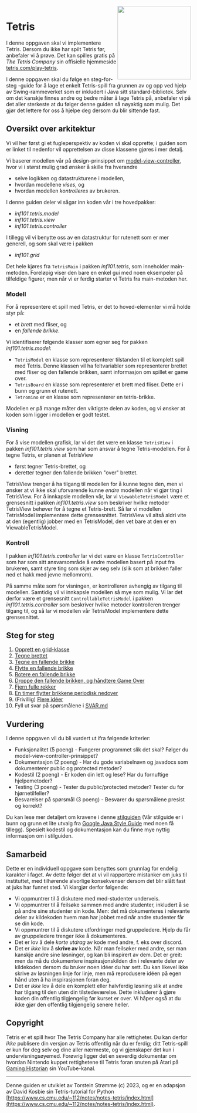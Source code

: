 <img align="right" width=200 src="./guide/pics/tetris-inaction.png">

# Tetris

I denne oppgaven skal vi implementere Tetris. Dersom du ikke har spilt Tetris før, anbefaler vi å prøve. Det kan spilles gratis på *The Tetris Company* sin offisielle hjemmeside [tetris.com/play-tetris](https://tetris.com/play-tetris/).

I denne oppgaven skal du følge en steg-for-steg -guide for å lage et enkelt Tetris-spill fra grunnen av og opp ved hjelp av Swing-rammeverket som er inkludert i Java sitt standard-bibliotek. Selv om det kanskje finnes andre og bedre måter å lage Tetris på, anbefaler vi på det aller sterkeste at du følger denne guiden så nøyaktig som mulig. Det gjør det lettere for oss å hjelpe deg dersom du blir sittende fast.

## Oversikt over arkitektur

Vi vil her først gi et fugleperspektiv av koden vi skal opprette; i guiden som er linket til nedenfor vil opprettelsen av disse klassene gjøres i mer detalj.

Vi baserer modellen vår på design-prinsippet om [model-view-controller](https://en.wikipedia.org/wiki/Model%E2%80%93view%E2%80%93controller), hvor vi i størst mulig grad ønsker å skille fra hverandre
 - selve logikken og datastrukturene i modellen,
 - hvordan modellene *vises*, og
 - hvordan modellen *kontrolleres* av brukeren.

I denne guiden deler vi sågar inn koden vår i tre hovedpakker: 
 - *inf101.tetris.model*
 - *inf101.tetris.view*
 - *inf101.tetris.controller*

I tillegg vil vi benytte oss av en datastruktur for rutenett som er mer generell, og som skal være i pakken
 - *inf101.grid*

Det hele kjøres fra `TetrisMain` i pakken *inf101.tetris*, som inneholder main-metoden. Foreløpig viser den bare en enkel gui med noen eksempeler på tilfeldige figurer, men når vi er ferdig starter vi Tetris fra main-metoden her.

### Modell

For å representere et spill med Tetris, er det to hoved-elementer vi må holde styr på:
 - et *brett* med fliser, og
 - en *fallende brikke*.

Vi identifiserer følgende klasser som egner seg for pakken *inf101.tetris.model*:
 - `TetrisModel` en klasse som representerer tilstanden til et komplett spill med Tetris. Denne klassen vil ha feltvariabler som representerer brettet med fliser og den fallende brikken, samt informasjon om spillet er game over.
 - `TetrisBoard` en klasse som representerer et brett med fliser. Dette er i bunn og grunn et rutenett.
 - `Tetromino` er en klasse som representerer en tetris-brikke.

 Modellen er på mange måter den viktigste delen av koden, og vi ønsker at koden som ligger i modellen er godt testet.

 ### Visning

 For å vise modellen grafisk, lar vi det det være en klasse `TetrisView` i pakken *inf101.tetris.view* som har som ansvar å tegne Tetris-modellen. For å tegne Tetris, er planen at TetrisView
  - først tegner Tetris-brettet, og
  - deretter tegner den fallende brikken "over" brettet.

TetrisView trenger å ha tilgang til modellen for å kunne tegne den, men vi ønsker at vi ikke skal uforvarende kunne *endre* modellen når vi gjør ting i TetrisView. For å innkapsle modellen vår, lar vi `ViewableTetrisModel` være et grensesnitt i pakken *inf101.tetris.view* som beskriver hvilke metoder TetrisView behøver for å tegne et Tetris-brett. Så lar vi modellen TetrisModel implementere dette grensesnittet. TetrisView vil altså aldri vite at den (egentlig) jobber med en TetrisModel, den vet bare at den er en ViewableTetrisModel.

### Kontroll

I pakken *inf101.tetris.controller* lar vi det være en klasse `TetrisController` som har som sitt ansvarsområde å endre modellen basert på input fra brukeren, samt styre ting som skjer av seg selv (slik som at brikken faller ned et hakk med jevne mellomrom).

På samme måte som for visningen, er kontrolleren avhengig av tilgang til modellen. Samtidig vil vi innkapsle modellen så mye som mulig. Vi lar det derfor være et grensesnitt `ControllableTetrisModel` i pakken *inf101.tetris.controller* som beskriver hvilke metoder kontrolleren trenger tilgang til, og så lar vi modellen vår TetrisModel implementere dette grensesnittet.

## Steg for steg

1. [Opprett en grid-klasse](./guide/01-grid.md)
2. [Tegne brettet](./guide/02-tegnrutenett.md)
3. [Tegne en fallende brikke](./guide/03-tegnbrikke.md)
4. [Flytte en fallende brikke](./guide/04-flyttebrikke.md)
5. [Rotere en fallende brikke](./guide/05-roterebrikke.md)
6. [Droppe den fallende brikken, og håndtere Game Over](./guide/06-droppebrikke.md)
7. [Fjern fulle rekker](./guide/07-fjernefullerekker.md)
8. [En timer flytter brikkene periodisk nedover](./guide/08-timer.md)
9. (Frivillig) [Flere idéer](./guide/09-ideer.md)
10. Fyll ut svar på spørsmålene i [SVAR.md](./SVAR.md)

## Vurdering

I denne oppgaven vil du bli vurdert ut ifra følgende kriterier:

 - Funksjonalitet (5 poeng) - Fungerer programmet slik det skal? Følger du model-view-controller-prinsippet?
 - Dokumentasjon (2 poeng) - Har du gode variabelnavn og javadocs som dokumenterer public og protected metoder?
 - Kodestil (2 poeng) - Er koden din lett og lese? Har du fornuftige hjelpemetoder?
 - Testing (3 poeng) - Tester du public/protected metoder? Tester du for hjørnetilfeller?
 - Besvarelser på spørsmål (3 poeng) - Besvarer du spørsmålene presist og korrekt?

 Du kan lese mer detaljert om kravene i denne [stilguiden](https://inf101v23.stromme.me/notat/stil/) (Vår stilguide er i bunn og grunn et lite utvalg fra [Google Java Style Guide](https://google.github.io/styleguide/javaguide.html) med noen få tillegg).
 Spesielt kodestil og dokumentasjon kan du finne mye nyttig informasjon om i stilguiden.

 ## Samarbeid

 Dette er en individuell oppgave som benyttes som grunnlag for endelig karakter i faget. Av dette følger det at vi vil rapportere mistanker om juks til instituttet, med tilhørende alvorlige konsekvenser dersom det blir slått fast at juks har funnet sted. Vi klargjør derfor følgende:

 - Vi oppmuntrer til å diskutere med med-studenter underveis.
 - Vi oppmuntrer til å feilsøke sammen med andre studenter, inkludert å se på andre sine studenter sin kode. Men: det må dokumenteres i relevante deler av kildekoden hvem man har jobbet med når andre studenter får se din kode.
 - Vi oppmuntrer til å diskutere utfordringer med gruppeledere. Hjelp du får av gruppeledere trenger ikke å dokumenteres.
 - Det er lov å dele *korte utdrag* av kode med andre, f. eks over discord.
 - Det er *ikke* lov å **skrive av** kode. Når man feilsøker med andre, ser man kanskje andre sine løsninger, og kan bli inspirert av dem. Det er greit: men da må du dokumentere inspirasjonskilden din i relevante deler av kildekoden dersom du bruker noen idéer du har sett. Du kan likevel ikke skrive av løsningen linje for linje, men må reprodusere idéen på egen hånd uten å ha inspirasjonen foran deg.
 - Det er *ikke* lov å dele en komplett eller halvferdig løsning slik at andre har tilgang til den uten din tilstedeværelse. Dette inkluderer å gjøre koden din offentlig tilgjengelig før kurset er over. Vi håper også at du ikke gjør den offentlig tilgjengelig senere heller.

 ## Copyright

 Tetris er et spill hvor The Tetris Company har alle rettigheter. Du kan derfor *ikke* publisere din versjon av Tetris offentlig når du er ferdig; ditt Tetris-spill er kun for deg selv og dine aller nærmeste, og vi gjenskaper det kun i undervisningsøyemed. Forøvrig ligger det en severdig dokumentar om hvordan Nintendo kuppet rettighetene til Tetris  foran snuten på Atari på [Gaming Historian](https://www.youtube.com/watch?v=_fQtxKmgJC8) sin YouTube-kanal.

 ---

Denne guiden er utviklet av Torstein Strømme (c) 2023, og er en adapsjon av David Kosbie sin Tetris-tutorial for Python [https://www.cs.cmu.edu/~112/notes/notes-tetris/index.html](https://www.cs.cmu.edu/~112/notes/notes-tetris/index.html).
